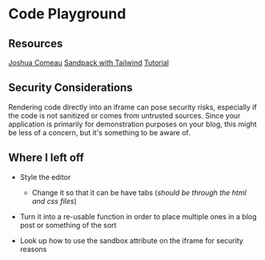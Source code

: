 # Code Playground

## Resources

[Joshua Comeau](https://www.joshwcomeau.com/react/next-level-playground/)
[Sandpack with Tailwind](https://www.tybarho.com/articles/tailwind-plus-sandpack-playground-component)
[Tutorial](https://davidmyers.dev/blog/how-to-build-a-code-editor-with-codemirror-6-and-typescript/introduction)

## Security Considerations

Rendering code directly into an iframe can pose security risks, especially if the code is not sanitized or comes from untrusted sources. Since your application is primarily for demonstration purposes on your blog, this might be less of a concern, but it's something to be aware of.

## Where I left off

- Style the editor

  - Change it so that it can be have tabs (_should be through the html and css files_)

- Turn it into a re-usable function in order to place multiple ones in a blog post or something of the sort

- Look up how to use the sandbox attribute on the iframe for security reasons
